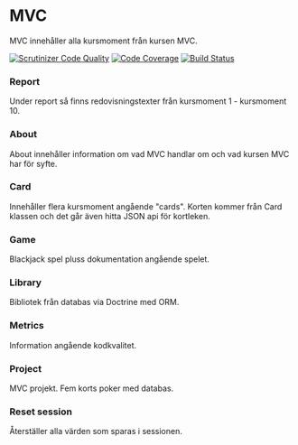 # MVC
MVC innehåller alla kursmoment från kursen MVC.

[![Scrutinizer Code Quality](https://scrutinizer-ci.com/g/Jawnta/MVC/badges/quality-score.png?b=main)](https://scrutinizer-ci.com/g/Jawnta/MVC/?branch=main) [![Code Coverage](https://scrutinizer-ci.com/g/Jawnta/MVC/badges/coverage.png?b=main)](https://scrutinizer-ci.com/g/Jawnta/MVC/?branch=main) [![Build Status](https://scrutinizer-ci.com/g/Jawnta/MVC/badges/build.png?b=main)](https://scrutinizer-ci.com/g/Jawnta/MVC/build-status/main)




### Report
Under report så finns redovisningstexter från kursmoment 1 - kursmoment 10.

### About
About innehåller information om vad MVC handlar om och vad kursen MVC har för syfte.

### Card
Innehåller flera kursmoment angående "cards". Korten kommer från Card klassen och det går även hitta JSON api för kortleken.

### Game
Blackjack spel pluss dokumentation angående spelet.

### Library
Bibliotek från databas via Doctrine med ORM.

### Metrics
Information angående kodkvalitet.

### Project
MVC projekt. Fem korts poker med databas.

### Reset session
Återställer alla värden som sparas i sessionen.


